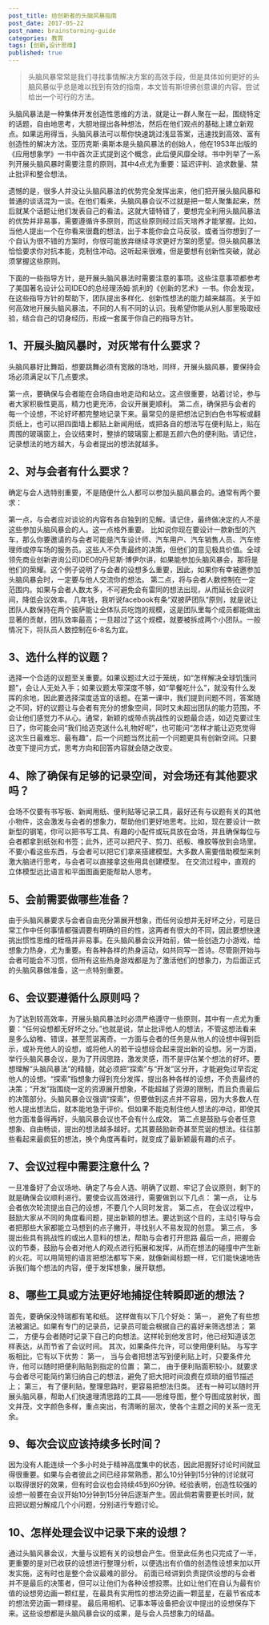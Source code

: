 ```yaml
---
post_title: 给创新者的头脑风暴指南
post_date: 2017-05-22
post_name: brainstorming-guide
categories: 教育
tags: [创新,设计思维]
published: true
---
```

> 头脑风暴常常是我们寻找事情解决方案的高效手段，但是具体如何更好的头脑风暴似乎总是难以找到有效的指南，本文皆有斯坦佛创意课的内容，尝试给出一个可行的方法。

头脑风暴法是一种集体开发创造性思维的方法，就是让一群人聚在一起，围绕特定的话题，自由地思考，大胆地提出各种想法，然后在他们观点的基础上建立新观点。如果运用得当，头脑风暴法可以帮你快速跳过浅显答案，迅速找到高效、富有创造性的解决方法。亚历克斯·奥斯本是头脑风暴法的创始人，他在1953年出版的《应用想象学》一书中首次正式提到这个概念，此后便风靡全球。书中列举了一系列开展头脑风暴时需要注意的原则，其中4点尤为重要：延迟评判、追求数量、禁止批评和整合想法。

遗憾的是，很多人并没让头脑风暴法的优势完全发挥出来，他们把开展头脑风暴和普通的谈话混为一谈。在他们看来，头脑风暴会议不过就是把一帮人聚集起来，然后就某个话题让他们发表自己的看法。这就大错特错了，要想完全利用头脑风暴法的优势并非易事，需要遵循许多原则，而这些原则经过后天培养才能掌握。比如，当他人提出一个在你看来很蠢的想法，出于本能你会立马反驳，或者当你想到了一个自认为很不错的方案时，你很可能放弃继续寻求更好方案的愿望。但头脑风暴法恰恰要求你对抗本能，克制住冲动。这听起来很难，但是要想有创新性突破，就必须掌握这些原则。

下面的一些指导方针，是开展头脑风暴法时需要注意的事项。这些注意事项都参考了美国著名设计公司IDEO的总经理汤姆·凯利的《创新的艺术》一书。你会发现，在这些指导方针的帮助下，团队提出多样化、创新性想法的能力越来越高。关于如何高效地开展头脑风暴法，不同的人有不同的认识。我希望你能从别人那里吸取经验，结合自己的切身经历，形成一套属于你自己的指导方针。

## **1、开展头脑风暴时，对灰常有什么要求？**

头脑风暴好比舞蹈，想要跳舞必须有宽敞的场地，同样，开展头脑风暴，要保持会场必须满足以下几点要求。

第一点，要确保与会者能在会场自由地走动和站立。这点很重要，站着讨论，参与者大家积极性更高，精力也更充沛，会议开展更顺利。
第二点，确保把与会者的每一个设想，不论好坏都完整地记录下来。最常见的是把想法记到白色书写板或翻页纸上，也可以把四面墙上都贴上新闻用纸，或把各自的想法写在便利贴上，贴在周围的玻璃窗上，会议结束时，整排的玻璃窗上都是五颜六色的便利贴。请记住，记录想法的地方越大，与会者提出的想法就越多。

## **2、对与会者有什么要求？**

确定与会人选特别重要，不是随便什么人都可以参加头脑风暴会的。通常有两个要求：

第一点，与会者应对谈论的内容有各自独到的见解。请记住，最终做决定的人不是这些参加头脑风暴会的人。这一点格外重要。
比如说你现在要设计一款新型的汽车，那么你要邀请的与会者可能是汽车设计师、汽车用户、汽车销售人员、汽车修理师或停车场的服务员。这些人不负责最终的决策，但他们的意见极具价值。全球领先商业创新咨询公司IDEO的丹尼斯·博伊尔讲，如果能参加头脑风暴会，那将是他们的荣耀。这个例子说明了与会者的设想多么重要，因此，如果你有幸被邀参加头脑风暴会时，一定要与他人交流你的想法。
第二点，将与会者人数控制在一定范围内。如果与会者人数太多，不可避免会有雷同的想法出现，从而延长会议时间，降低会议效率。
几年钱，我听说facebook有条“双披萨团队”原则，就是说让团队人数保持在两个披萨能让全体队员吃饱的规模，这是团队里每个成员都能做出显著的贡献，团队效率最高；一旦超过了这个规模，就要被拆成两个小团队。一般情况下，将队员人数控制在6-8名为宜。

## **3、选什么样的议题？**

选择一个合适的议题至关重要。如果议题过大过于笼统，如“怎样解决全球饥饿问题”，会让人无处入手；如果议题太窄深度不够，如“早餐吃什么”，就没有什么发挥的余地，因此要选择深度适宜的话题。在第一课中，我们提到问题不同，答案随之不同，好的议题让与会者有充分的想象空间，同时又未超出团队的能力范围，不会让他们感觉力不从心。通常，新颖的或带点挑战性的议题最合适，如迈克要过生日了，你可能会问“我们给迈克送什么礼物好呢”，也可能问“怎样才能让迈克觉得这次生日最难忘、最有趣”，后一个问题当然比前一个问题更具有创新空间。只要改变下提问方式，思考方向和回答内容就会随之改变。

## **4、除了确保有足够的记录空间，对会场还有其他要求吗？**

会场不仅要有书写板、新闻用纸、便利贴等记录工具，最好还有与议题有关的其他小物件，这会激发与会者的想象力，帮助他们更好地思考。比如，现在要设计一款新型的钢笔，你可以把书写工具、有趣的小配件或玩具放在会场，并且确保每位与会者都拿到纸张和书签；此外，还可以把尺子、剪刀、纸板、橡胶等放到会场里。不要小看这些东西，与会者可以把它们拿来搭建模型。大多数人需要借助模型来刺激大脑进行思考，与会者可以直接拿这些用具创建模型。
在交流过程中，直观的立体模型远比语言和平面图画更能帮助人思考。

## **5、会前需要做哪些准备？**

由于头脑风暴要求与会者自由充分第展开想象，而任何设想并无好坏之分，可是日常工作中任何事情都强调要有明确的目的性，这两者有很大的不同，因此要想快速挑出惯性思维的桎梏并非易事。在头脑风暴会议开始前，做一些创造力小游戏，给想象力热身，尤为重要。有各种各样的热身运动，如共同写一首诗。尽管刚开始与会者可能会不习惯，但所有这些热身游戏都是为了激活他们的想象力，为后面正式的头脑风暴做准备，这一点特别重要。

## **6、会议要遵循什么原则吗？**

为了达到较高效率，开展头脑风暴法时必须严格遵守一些原则，其中有一点尤为重要：“任何设想都无好坏之分。”也就是说，禁止批评他人的想法，不管这想法看来是多么幼稚、错误，甚至荒诞离奇。一方面与会者的任务是从他人的设想中得到启示，或补充他人的设想，或将他人的若干设想综合起来提出新的设想。另一方面，举行头脑风暴会议，是为了开阔思路，激发灵感，而不是评估某个想法的好坏。要想理解“头脑风暴法”的精髓，就必须把“探索”与“开发”区分开，才能避免过早否定他人的设想。“探索”指想象力得到充分发挥，提出各种各样的设想，不负责最终的决策；“开发”指围绕一定的资源展开想象，不能超越了资源的限制，而且负责最后的决策部分。头脑风暴会议强调“探索”，但要做到这点并不容易，因为大多数人在他人提出想法后，就本能地急于评价。但如果不能克制住他人想法的冲动，即使其他方面准备得再好，头脑风暴会议也不会有什么成效。
第二点是鼓励与会者任意想象、自由畅谈，提出的想法越多越好。尤其要鼓励新奇甚至荒诞的想法。往往那些看起来最疯狂的想法，换个角度再看时，就变成了最新颖最有趣的点子。

## **7、会议过程中需要注意什么？**

一旦准备好了会议场地、确定了与会人选、明确了议题、牢记了会议原则，剩下的就是确保会议顺利进行。要使会议高效进行，需要做到以下几点：
第一点， 让与会者依次轮流提出自己的设想，不要几个人同时发言。
第二点， 在会议过程中，鼓励大家从不同的角度看问题，提出新颖的想法。要达到这个目的，主动引导与会者把那些大家都能立马想到的点子撇开，寻找别人不易发现的创意。
第三点， 多提出些具有挑战性的或出人意料的想法，帮助与会者打开思路
最后一点，把握会议的节奏，鼓励与会者对他人的观点进行拓展和发挥，从而在想法的碰撞中产生新的火花。可以用简短的语言把想法都写下来，就像新闻标题一样，它们能快速地告诉我们每个想法的内容，便于发挥想象，展开联想。

## **8、哪些工具或方法更好地捕捉住转瞬即逝的想法？**

首先，要确保没特瑞都有笔和纸。
这样做有以下几个好处：
第一， 避免了有些想法被漏记。如果有专门的记录员，记录员可能会根据自己的喜好来筛选想法；
第二， 方便与会者随时记录下自己的向想法。这样轮到他发言时，他已经知道该怎样表达，从而节省了会议时间。
其次，如果条件允许，可以使用便利贴。
与写字板相比，它有以下优势：
第一， 当与会者把想法写到便利贴上时，只要条件允许，他可以随时把便利贴贴到指定的位置；
第二， 由于便利贴面积较小，就要求与会者尽可能简约第归纳自己的想法，避免了把大把时间浪费在烦琐的细节描述上；
第三， 有了便利贴，整理思路时，更容易把想法归类。
还有一种可以随时开展头脑风暴，帮助人们快速理清思路的工具——思维导图，整个导图成放射状，图文并茂，文字颜色多样，重点突出，有清晰的层次，使各个主题之间的关系一览无余。

## **9、每次会议应该持续多长时间？**

因为没有人能连续一个多小时处于精神高度集中的状态，因此把握好讨论时间就显得很重要。如果与会者彼此之间已经非常熟悉，那么10分钟到15分钟的讨论就可以取得很好的效果，但有时会议也会持续45到60分钟。经验表明，创造性较强的设想一般要在会议开始10分钟到15分钟后逐渐产生。因此倘若需要更长时间，就应把议题分解成几个小问题，分别进行专题讨论。

## **10、怎样处理会议中记录下来的设想？**

通过头脑风暴会议，大量与议题有关的设想会产生。但至此任务也只完成了一半，更重要的是对已收获的设想进行整理分析，以便选出有价值的创造性设想来加以开发实施，这有时也是整个会议最难的部分。
前面已经讲到负责提供设想的与会者并不是最后的决策者，但可以让他们为各种设想投票。比如让他们在自认为最有价值的设想旁边画一颗红星，在最具有实用性的想法旁边画一颗蓝星，在最节省成本的想法旁边画一颗绿星。
最后用相机、记事本等设备把会议中提出的设想保存下来。这些设想都是头脑风暴会议的成果，是与会人员想象力的结晶。